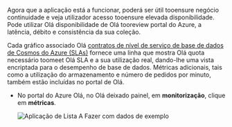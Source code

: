 Agora que a aplicação está a funcionar, poderá ser útil tooensure negócio continuidade e veja utilizador acesso tooensure elevada disponibilidade. Pode utilizar Olá disponibilidade de Olá tooreview portal do Azure, a latência, débito e consistência da sua coleção. 

Cada gráfico associado Olá [contratos de nível de serviço de base de dados de Cosmos do Azure (SLAs)](https://azure.microsoft.com/support/legal/sla/documentdb/) fornece uma linha que mostra Olá quota necessário toomeet Olá SLA e a sua utilização real, dando-lhe uma vista encriptada para o desempenho de base de dados. Métricas adicionais, tais como a utilização do armazenamento e número de pedidos por minuto, também estão incluídas no portal de Olá.

* No portal do Azure Olá, no Olá deixado painel, em **monitorização**, clique em **métricas**.

   ![Aplicação de Lista A Fazer com dados de exemplo](./media/cosmos-db-tutorial-review-slas/azure-cosmosdb-portal-metrics-slas.png)